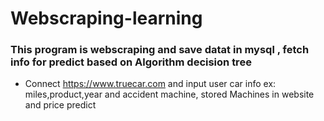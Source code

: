 # Webscraping-learning
### This program is webscraping and save datat in mysql , fetch info for predict based on Algorithm decision tree
* Connect https://www.truecar.com and input user car info ex: miles,product,year and accident machine, stored Machines in website and price predict   
